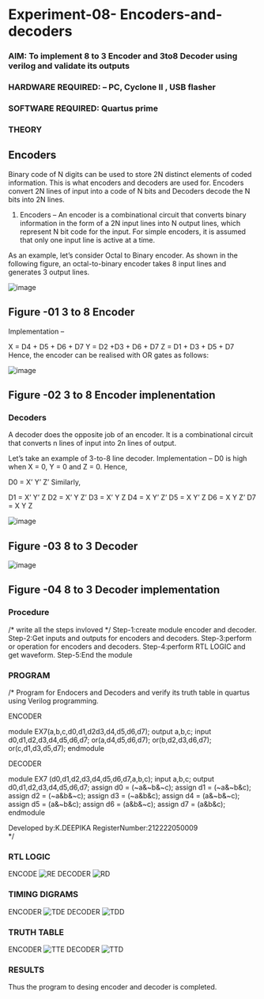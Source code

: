 # Experiment-08- Encoders-and-decoders 
### AIM: To implement 8 to 3 Encoder and  3to8 Decoder using verilog and validate its outputs
### HARDWARE REQUIRED:  – PC, Cyclone II , USB flasher
### SOFTWARE REQUIRED:   Quartus prime
### THEORY 

## Encoders
Binary code of N digits can be used to store 2N distinct elements of coded information. This is what encoders and decoders are used for. Encoders convert 2N lines of input into a code of N bits and Decoders decode the N bits into 2N lines.

1. Encoders –
An encoder is a combinational circuit that converts binary information in the form of a 2N input lines into N output lines, which represent N bit code for the input. For simple encoders, it is assumed that only one input line is active at a time.

As an example, let’s consider Octal to Binary encoder. As shown in the following figure, an octal-to-binary encoder takes 8 input lines and generates 3 output lines.

![image](https://user-images.githubusercontent.com/36288975/171543588-bc0746df-a173-4b35-989e-5fb7d385fe8a.png)
## Figure -01 3 to 8 Encoder 


Implementation –

X = D4 + D5 + D6 + D7
Y = D2 +D3 + D6 + D7
Z = D1 + D3 + D5 + D7 
Hence, the encoder can be realised with OR gates as follows:


![image](https://user-images.githubusercontent.com/36288975/171543740-68403b82-aa93-4c98-9343-f32b14885a2e.png)
## Figure -02 3 to 8 Encoder implenentation 

 ### Decoders 
A decoder does the opposite job of an encoder. It is a combinational circuit that converts n lines of input into 2n lines of output.

Let’s take an example of 3-to-8 line decoder.
Implementation –
D0 is high when X = 0, Y = 0 and Z = 0. Hence,

D0 = X’ Y’ Z’ 
Similarly,

D1 = X’ Y’ Z
D2 = X’ Y Z’
D3 = X’ Y Z
D4 = X Y’ Z’
D5 = X Y’ Z
D6 = X Y Z’
D7 = X Y Z 


![image](https://user-images.githubusercontent.com/36288975/171543978-ee2d0671-2846-40a1-8705-507fd6287a49.png)
## Figure -03 8 to 3 Decoder 



![image](https://user-images.githubusercontent.com/36288975/171543866-5a6eace6-8683-49d7-9c4f-a7cb30ec3035.png)
## Figure -04 8 to 3 Decoder implementation 

### Procedure
/* write all the steps invloved */
Step-1:create module encoder and decoder.
Step-2:Get inputs and outputs for encoders and decoders.
Step-3:perform or operation for encoders and decoders.
Step-4:perform RTL LOGIC and get waveform.
Step-5:End the module

### PROGRAM 
/*
Program for Endocers and Decoders  and verify its truth table in quartus using Verilog programming.

ENCODER

module EX7(a,b,c,d0,d1,d2d3,d4,d5,d6,d7);
output a,b,c;
input d0,d1,d2,d3,d4,d5,d6,d7;
or(a,d4,d5,d6,d7);
or(b,d2,d3,d6,d7);
or(c,d1,d3,d5,d7);
endmodule

DECODER

module EX7 (d0,d1,d2,d3,d4,d5,d6,d7,a,b,c);
input a,b,c;
output d0,d1,d2,d3,d4,d5,d6,d7;
assign d0 = (~a&~b&~c);
assign d1 = (~a&~b&c);
assign d2 = (~a&b&~c);
assign d3 = (~a&b&c);
assign d4 = (a&~b&~c);
assign d5 = (a&~b&c);
assign d6 = (a&b&~c);
assign d7 = (a&b&c);
endmodule


Developed by:K.DEEPIKA
RegisterNumber:212222050009  
*/

### RTL LOGIC 

ENCODE
![RE](https://github.com/Deepika9505/Experiment-08-Encoders-and-decoders-/assets/128984662/aca6fb80-f5c1-4804-b92a-d85bb364631f)
DECODER
![RD](https://github.com/Deepika9505/Experiment-08-Encoders-and-decoders-/assets/128984662/8ab1edd1-9e35-4ca3-badb-22d69a610f8b)

### TIMING DIGRAMS 

ENCODER
![TDE](https://github.com/Deepika9505/Experiment-08-Encoders-and-decoders-/assets/128984662/bc6f29a3-f066-44f8-93d2-58303534584f)
DECODER
![TDD](https://github.com/Deepika9505/Experiment-08-Encoders-and-decoders-/assets/128984662/22db8d63-5ac5-46d9-a404-be4508d6aceb)

### TRUTH TABLE 

ENCODER
![TTE](https://github.com/Deepika9505/Experiment-08-Encoders-and-decoders-/assets/128984662/ab4d23b4-a160-4eb3-a657-afe368bf1bdb)
DECODER
![TTD](https://github.com/Deepika9505/Experiment-08-Encoders-and-decoders-/assets/128984662/76129e95-ba7d-4402-ac33-ca97a3d84f2e)

### RESULTS 

Thus the program to desing encoder and decoder is completed. 
